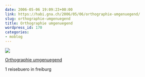 ```yaml
---
date: 2006-05-06 19:09:23+00:00
link: https://habi.gna.ch/2006/05/06/orthographie-umgenuegend/
slug: orthographie-umgenuegend
title: Orthographie umgenuegend
wordpress_id: 170
categories:
- moblog
---
```



 [![](https://static.flickr.com/53/141486815_709abcc429_m.jpg)](https://www.flickr.com/photos/habi/141486815/)
   

 
  [Orthographie umgenuegend](https://www.flickr.com/photos/habi/141486815/)
    

 



1 reisebuero in freiburg
  


